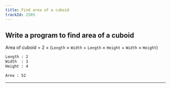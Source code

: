 ```yaml
---
title: Find area of a cuboid
trackId: 2585
---
```


## Write a program to find area of a cuboid

Area of cuboid = 2 × (`Length` × `Width` + `Length` × `Height` + `Width` × `Height`)

```txt
Length : 2
Width  : 3
Height : 4

Area : 52
```

---
